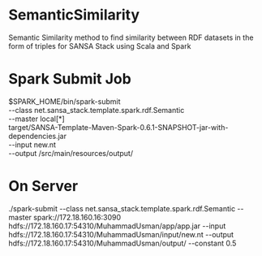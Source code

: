 # SemanticSimilarity
Semantic Similarity method to find similarity between RDF datasets in the form of triples for SANSA Stack using Scala and Spark

# Spark Submit Job
$SPARK_HOME/bin/spark-submit \
--class net.sansa_stack.template.spark.rdf.Semantic \
--master local[*] \
target/SANSA-Template-Maven-Spark-0.6.1-SNAPSHOT-jar-with-dependencies.jar \
--input new.nt \
--output /src/main/resources/output/

# On Server

./spark-submit --class net.sansa_stack.template.spark.rdf.Semantic --master spark://172.18.160.16:3090 hdfs://172.18.160.17:54310/MuhammadUsman/app/app.jar --input hdfs://172.18.160.17:54310/MuhammadUsman/input/new.nt --output hdfs://172.18.160.17:54310/MuhammadUsman/output/ --constant 0.5

